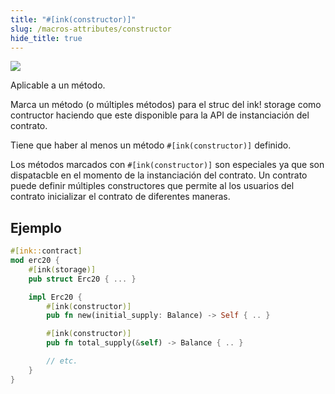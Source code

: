 ```yaml
---
title: "#[ink(constructor)]"
slug: /macros-attributes/constructor
hide_title: true
---
```


<img src="/img/title/text/constructor.svg" className="titlePic" />

Aplicable a un método.

Marca un método (o múltiples métodos) para el struc del ink! storage como contructor haciendo que este disponible
para la API de instanciación del contrato.

Tiene que haber al menos un método `#[ink(constructor)]` definido.

Los métodos marcados con `#[ink(constructor)]` son especiales ya que son dispatacble en el momento
de la instanciación del contrato. Un contrato puede definir múltiples constructores que permite al
los usuarios del contrato inicializar el contrato de diferentes maneras.


## Ejemplo

```rust
#[ink::contract]
mod erc20 {
    #[ink(storage)]
    pub struct Erc20 { ... }

    impl Erc20 {
        #[ink(constructor)]
        pub fn new(initial_supply: Balance) -> Self { .. }

        #[ink(constructor)]
        pub fn total_supply(&self) -> Balance { .. }

        // etc.
    }
}
```
